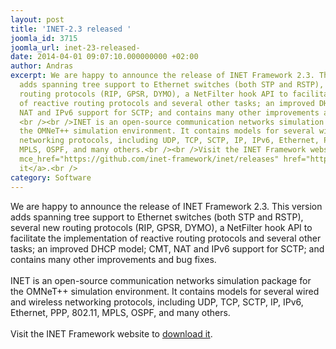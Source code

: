 ```yaml
---
layout: post
title: 'INET-2.3 released '
joomla_id: 3715
joomla_url: inet-23-released-
date: 2014-04-01 09:07:10.000000000 +02:00
author: Andras
excerpt: We are happy to announce the release of INET Framework 2.3. This version
  adds spanning tree support to Ethernet switches (both STP and RSTP), several new
  routing protocols (RIP, GPSR, DYMO), a NetFilter hook API to facilitate the implementation
  of reactive routing protocols and several other tasks; an improved DHCP model; CMT,
  NAT and IPv6 support for SCTP; and contains many other improvements and bug fixes.
  <br /><br />INET is an open-source communication networks simulation package for
  the OMNeT++ simulation environment. It contains models for several wired and wireless
  networking protocols, including UDP, TCP, SCTP, IP, IPv6, Ethernet, PPP, 802.11,
  MPLS, OSPF, and many others.<br /><br />Visit the INET Framework website to <a target="_blank"
  mce_href="https://github.com/inet-framework/inet/releases" href="https://github.com/inet-framework/inet/releases">download
  it</a>.<br />
category: Software
---
```

We are happy to announce the release of INET Framework 2.3. This version adds spanning tree support to Ethernet switches (both STP and RSTP), several new routing protocols (RIP, GPSR, DYMO), a NetFilter hook API to facilitate the implementation of reactive routing protocols and several other tasks; an improved DHCP model; CMT, NAT and IPv6 support for SCTP; and contains many other improvements and bug fixes. <br /><br />INET is an open-source communication networks simulation package for the OMNeT++ simulation environment. It contains models for several wired and wireless networking protocols, including UDP, TCP, SCTP, IP, IPv6, Ethernet, PPP, 802.11, MPLS, OSPF, and many others.<br /><br />Visit the INET Framework website to <a target="_blank" mce_href="https://github.com/inet-framework/inet/releases" href="https://github.com/inet-framework/inet/releases">download it</a>.<br />
